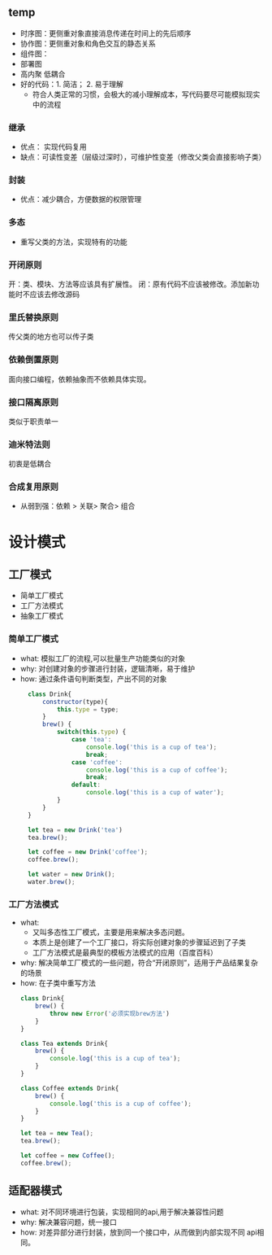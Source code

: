 ## temp
- 时序图：更侧重对象直接消息传递在时间上的先后顺序
- 协作图：更侧重对象和角色交互的静态关系
- 组件图：
- 部署图
- 高内聚 低耦合
- 好的代码：1. 简洁； 2. 易于理解
  - 符合人类正常的习惯，会极大的减小理解成本，写代码要尽可能模拟现实中的流程

### 继承
- 优点： 实现代码复用
- 缺点：可读性变差（层级过深时），可维护性变差（修改父类会直接影响子类）

### 封装
- 优点：减少耦合，方便数据的权限管理


### 多态
- 重写父类的方法，实现特有的功能

### 开闭原则
开：类、模块、方法等应该具有扩展性。
闭：原有代码不应该被修改。添加新功能时不应该去修改源码

### 里氏替换原则
传父类的地方也可以传子类

### 依赖倒置原则
面向接口编程，依赖抽象而不依赖具体实现。

### 接口隔离原则
类似于职责单一

### 迪米特法则
初衷是低耦合

### 合成复用原则
- 从弱到强：依赖 > 关联> 聚合> 组合

# 设计模式
## 工厂模式
- 简单工厂模式
- 工厂方法模式
- 抽象工厂模式
### 简单工厂模式
- what: 模拟工厂的流程,可以批量生产功能类似的对象
- why: 对创建对象的步骤进行封装，逻辑清晰，易于维护
- how: 通过条件语句判断类型，产出不同的对象
  ```js
    class Drink{
        constructor(type){
            this.type = type;
        }
        brew() {
            switch(this.type) {
                case 'tea': 
                    console.log('this is a cup of tea');
                    break;
                case 'coffee': 
                    console.log('this is a cup of coffee');
                    break;
                default:
                    console.log('this is a cup of water');
            }
        }
    }

    let tea = new Drink('tea')
    tea.brew();

    let coffee = new Drink('coffee');
    coffee.brew();

    let water = new Drink();
    water.brew();
  ```
### 工厂方法模式
- what: 
  - 又叫多态性工厂模式，主要是用来解决多态问题。
  - 本质上是创建了一个工厂接口，将实际创建对象的步骤延迟到了子类
  - 工厂方法模式是最典型的模板方法模式的应用（百度百科）
- why: 解决简单工厂模式的一些问题，符合“开闭原则”，适用于产品结果复杂的场景
- how: 在子类中重写方法
  ```js
  class Drink{
      brew() {
          throw new Error('必须实现brew方法')
      }
  }

  class Tea extends Drink{
      brew() {
          console.log('this is a cup of tea');
      }
  }

  class Coffee extends Drink{
      brew() {
          console.log('this is a cup of coffee');
      }
  }

  let tea = new Tea();
  tea.brew();

  let coffee = new Coffee();
  coffee.brew();
  ```


## 适配器模式
- what: 对不同环境进行包装，实现相同的api,用于解决兼容性问题
- why: 解决兼容问题，统一接口
- how: 对差异部分进行封装，放到同一个接口中，从而做到内部实现不同 api相同。